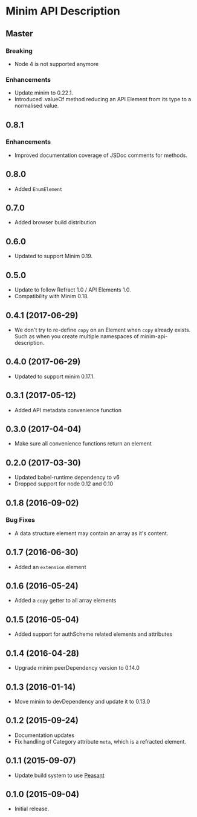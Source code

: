 # Minim API Description

## Master

### Breaking

- Node 4 is not supported anymore

### Enhancements

- Update minim to 0.22.1.
- Introduced .valueOf method reducing an API Element from its type to a normalised value.

## 0.8.1

### Enhancements

- Improved documentation coverage of JSDoc comments for methods.

## 0.8.0

- Added `EnumElement`

## 0.7.0

- Added browser build distribution

## 0.6.0

- Updated to support Minim 0.19.

## 0.5.0

- Update to follow Refract 1.0 / API Elements 1.0.
- Compatibility with Minim 0.18.

## 0.4.1 (2017-06-29)

- We don't try to re-define `copy` on an Element when `copy` already exists.
  Such as when you create multiple namespaces of minim-api-description.

## 0.4.0 (2017-06-29)

- Updated to support minim 0.17.1.

## 0.3.1 (2017-05-12)

- Added API metadata convenience function

## 0.3.0 (2017-04-04)

- Make sure all convenience functions return an element

## 0.2.0 (2017-03-30)

- Updated babel-runtime dependency to v6
- Dropped support for node 0.12 and 0.10

## 0.1.8 (2016-09-02)

### Bug Fixes

- A data structure element may contain an array as it's content.

## 0.1.7 (2016-06-30)

- Added an `extension` element

## 0.1.6 (2016-05-24)

- Added a `copy` getter to all array elements

## 0.1.5 (2016-05-04)

- Added support for authScheme related elements and attributes

## 0.1.4 (2016-04-28)

- Upgrade minim peerDependency version to 0.14.0

## 0.1.3 (2016-01-14)

- Move minim to devDependency and update it to 0.13.0

## 0.1.2 (2015-09-24)

- Documentation updates
- Fix handling of Category attribute `meta`, which is a refracted element.

## 0.1.1 (2015-09-07)

- Update build system to use [Peasant](https://github.com/danielgtaylor/peasant)

## 0.1.0 (2015-09-04)

- Initial release.
